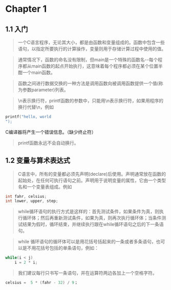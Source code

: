 # Chapter 1



## 1.1 入门

> 一个C语言程序，无论其大小，都是由函数和变量组成的。函数中包含一些语句，以指定所要执行的计算操作，变量则用于存储计算过程中使用的值。

> 通常情况下，函数的命名没有限制，但main是一个特殊的函数名--每个程序都从main函数的起点开始执行，这意味着每个程序都必须在某个位置半酣一个main函数。

> 函数之间进行数据交换的一种方法是调用函数向被调用函数提供一个值(称为参数parameter)列表。

> \n表示换行符，printf函数的参数中，只能用\n表示换行符，如果用程序的换行代替\n，例如

```c
printf("hello, world
");
```

C编译器将产生一个错误信息。（缺少终止符）

> printf函数永远不会自动换行。



## 1.2 变量与算术表达式

> C语言中，所有的变量都必须先声明(declare)后使用。声明通常放在函数的起始处，在任何可执行语句之前。声明用于说明变量的属性，它由一个类型名和一个变量表组成。例如

```c
int fahr, celsius;
int lower, upper, step;	
```

> while循环语句的执行方式是这样的：首先测试条件，如果条件为真，则执行循环体；然后再重新测试条件，如果为真，则再次执行循环体；当条件测试结果为假时，循环结束，并继续执行跟在while循环语句之后的下一条语句。

> while 循环语句的循环体可以是用花括号括起来的一条或者多条语句，也可以是不用花括号包括的单条语句，例如：

```c
while(i < j)
    i = 2 * i;
```

> 我们建议每行只书写一条语句，并在运算符两边各加上一个空格字符。

```c
celsius =  5 * (fahr - 32) / 9；
```